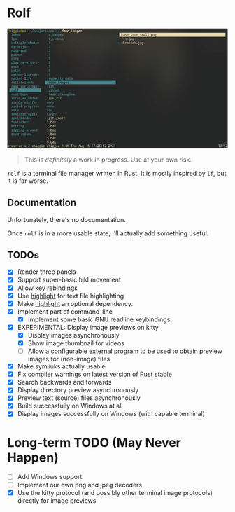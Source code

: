 # Rolf

![Demo with image](demo.gif)

> This is _definitely_ a work in progress. Use at your own risk.

`rolf` is a terminal file manager written in Rust. It is mostly inspired by
`lf`, but it is far worse.

## Documentation
Unfortunately, there's no documentation.

Once `rolf` is in a more usable state, I'll actually add something useful.

## TODOs
- [x] Render three panels
- [x] Support super-basic hjkl movement
- [x] Allow key rebindings
- [x] Use [highlight](http://www.andre-simon.de/doku/highlight/highlight.php)
      for text file highlighting
- [x] Make [highlight](http://www.andre-simon.de/doku/highlight/highlight.php)
      an optional dependency.
- [x] Implement part of command-line
  - [x] Implement some basic GNU readline keybindings
- [x] EXPERIMENTAL: Display image previews on kitty
  - [x] Display images asynchronously
  - [x] Show image thumbnail for videos
  - [ ] Allow a configurable external program to be used to obtain preview
        images for (non-image) files
- [x] Make symlinks actually usable
- [x] Fix compiler warnings on latest version of Rust stable
- [x] Search backwards and forwards
- [x] Display directory preview asynchronously
- [x] Preview text (source) files asynchronously
- [x] Build successfully on Windows at all
- [x] Display images successfully on Windows (with capable terminal)

# Long-term TODO (May Never Happen)
- [ ] Add Windows support
- [ ] Implement our own png and jpeg decoders
- [x] Use the kitty protocol (and possibly other terminal image protocols)
      directly for image previews

